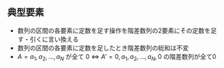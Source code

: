 ## 典型要素

* 数列の区間の各要素に定数を足す操作を階差数列の2要素にその定数を足す・引くに言い換える
* 数列の区間の各要素に定数を足したとき階差数列の総和は不変
* $A = a_1, a_2, ..., a_N$ が全て 0 ⇔ $A' = 0, a_1, a_2, ..., a_N, 0$ の階差数列が全て0 
